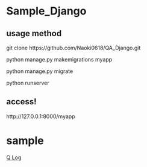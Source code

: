 # Sample_Django

## usage method
<p>git clone https://github.com/Naoki0618/QA_Django.git</p>
<p>python manage.py makemigrations myapp</p>
<p>python manage.py migrate</p>
<p>python runserver</p>

## access!
<p>http://127.0.0.1:8000/myapp</p>

# sample
[Q Log](https://naoki0618.pythonanywhere.com/myapp/)
